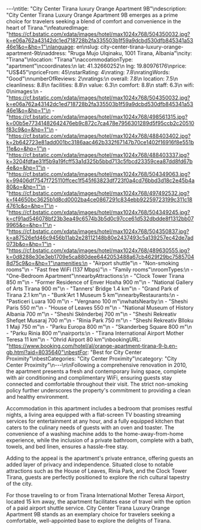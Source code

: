 ---\ntitle: "City Center Tirana luxury Orange Apartment 9B"\ndescription: "City Center Tirana Luxury Orange Apartment 9B emerges as a prime choice for travelers seeking a blend of comfort and convenience in the heart of Tirana."\nfeaturedImage: "https://cf.bstatic.com/xdata/images/hotel/max1024x768/504350032.jpg?k=e06a762a43142dc1ed718728b2fa335503b1f59a9dcbd530dfb845341a5346e1&o=&hp=1"\nlanguage: en\nslug: city-center-tirana-luxury-orange-apartment-9b\naddress: "Rruga Mujo Ulqinaku, 1001 Tirana, Albania"\ncity: "Tirana"\nlocation: "Tirana"\naccommodationType: "apartment"\ncoordinates:\n  lat: 41.32660252\n  lng: 19.80976176\nprice: "US$45"\npriceFrom: 45\nstarRating: 4\nrating: 7.8\nratingWords: "Good"\nnumberOfReviews: 2\nratings:\n  overall: 7.8\n  location: 7.5\n  cleanliness: 8.8\n  facilities: 8.8\n  value: 6.3\n  comfort: 8.8\n  staff: 6.3\n  wifi: 0\nimages:\n  - "https://cf.bstatic.com/xdata/images/hotel/max1024x768/504350032.jpg?k=e06a762a43142dc1ed718728b2fa335503b1f59a9dcbd530dfb845341a5346e1&o=&hp=1"\n  - "https://cf.bstatic.com/xdata/images/hotel/max1024x768/498561315.jpg?k=00b5e77341482642476eb9c872c7ca478e7956301289d5f95ccb2c20510f83c9&o=&hp=1"\n  - "https://cf.bstatic.com/xdata/images/hotel/max1024x768/488403402.jpg?k=2b642723e81add001bc3186aac462b332f67147b70ce1402f16916f8e551b11e&o=&hp=1"\n  - "https://cf.bstatic.com/xdata/images/hotel/max1024x768/488403337.jpg?k=3204fdfae31f5b9a19fcff53a1d325b5bbd713c5fbcd23359cea87dd8fd67b4e&o=&hp=1"\n  - "https://cf.bstatic.com/xdata/images/hotel/max1024x768/504349063.jpg?k=99406df7547f725110ffcec1f545f63823df723f0a4cd76bbd3d18c2e45b4a80&o=&hp=1"\n  - "https://cf.bstatic.com/xdata/images/hotel/max1024x768/497492532.jpg?k=f44650bc3625b1d8cd0002ba4ce0867291c834ebb92259723199c311c184761c&o=&hp=1"\n  - "https://cf.bstatic.com/xdata/images/hotel/max1024x768/504349245.jpg?k=cf91ad546078bf23b3ea49c6574b3b5d0c97cce61d532dbdde8f1312bb079965&o=&hp=1"\n  - "https://cf.bstatic.com/xdata/images/hotel/max1024x768/504350837.jpg?k=a87526efd46c9456b11ab2e28112148b80e2437493c5a139257ec42de7ad073b&o=&hp=1"\n  - "https://cf.bstatic.com/xdata/images/hotel/max1024x768/489630555.jpg?k=0d8288e30e3eb1709e5ca880dee6442053488a67cb4629f29bc75857048d75c9&o=&hp=1"\namenities:\n  - "Airport shuttle"\n  - "Non-smoking rooms"\n  - "Fast free WiFi (137 Mbps)"\n  - "Family rooms"\nroomTypes:\n  - "One-Bedroom Apartment"\nnearbyAttractions:\n  - "Clock Tower Tirana 850 m"\n  - "Former Residence of Enver Hoxha 900 m"\n  - "National Gallery of Arts Tirana 900 m"\n  - "Tanners' Bridge 1.4 km"\n  - "Grand Park of Tirana 2.1 km"\n  - "Bunk'Art 1 Museum 5 km"\nnearbyRestaurants:\n  - "Pasticeri Luara 100 m"\n  - "Vergnano 100 m"\nwhatsNearby:\n  - "Sheshi Paris 550 m"\n  - "House of Leaves 550 m"\n  - "National Museum of History Albania 700 m"\n  - "Sheshi Skënderbej 700 m"\n  - "Sheshi Rekreativ Shefqet Musaraj 700 m"\n  - "Rinia Park 750 m"\n  - "Sheshi Rekreativ Blloku 1 Maji 750 m"\n  - "Parku Europa 800 m"\n  - "Skanderbeg Square 800 m"\n  - "Parku Rinia 800 m"\nairports:\n  - "Tirana International Airport Mother Teresa 11 km"\n  - "Ohrid Airport 80 km"\nbookingURL: "https://www.booking.com/hotel/al/orange-apartment-tirana-9-b.en-gb.html?aid=8035640"\nbestFor: "Best for City Center Proximity"\nbestCategories: "City Center Proximity"\ncategory: "City Center Proximity"\n---\n\nFollowing a comprehensive renovation in 2010, the apartment presents a fresh and contemporary living space, complete with air conditioning and complimentary WiFi, ensuring guests stay connected and comfortable throughout their visit. The strict non-smoking policy further underscores the property's commitment to providing a clean and healthy environment.

Accommodation in this apartment includes a bedroom that promises restful nights, a living area equipped with a flat-screen TV boasting streaming services for entertainment at any hour, and a fully equipped kitchen that caters to the culinary needs of guests with an oven and toaster. The convenience of a washing machine adds to the home-away-from-home experience, while the inclusion of a private bathroom, complete with a bath, towels, and bed linen, ensures a hassle-free stay.

Adding to the appeal is the apartment's private entrance, offering guests an added layer of privacy and independence. Situated close to notable attractions such as the House of Leaves, Rinia Park, and the Clock Tower Tirana, guests are perfectly positioned to explore the rich cultural tapestry of the city.

For those traveling to or from Tirana International Mother Teresa Airport, located 15 km away, the apartment facilitates ease of travel with the option of a paid airport shuttle service. City Center Tirana Luxury Orange Apartment 9B stands as an exemplary choice for travelers seeking a comfortable, well-appointed base to explore the delights of Tirana.